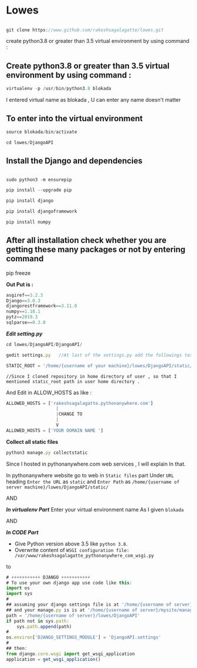 # Lowes 

## 
``` js
git clone https://www.github.com/rakeshsagalagatte/lowes.git
```


create python3.8 or greater than  3.5  virtual environment by using command :

## Create python3.8 or greater than  3.5  virtual environment by using command :

``` js
virtualenv -p /usr/bin/python3.8 blokada
```
I entered virtual name as blokada , U can enter any name doesn't matter

##  To enter into the virtual environment 

``` js
source blokada/bin/activate  

cd lowes/DjangoAPI
```

## Install the Django and dependencies

``` js

sudo python3 -m ensurepip

pip install --upgrade pip    

pip install django 

pip install djangoframework 

pip install numpy   
```

## After all installation check whether you are getting these many packages or not by entering command

pip freeze 

**Out Put is :**

``` js 
asgiref==3.2.3
Django==3.0.3
djangorestframework==3.11.0
numpy==1.18.1
pytz==2019.3
sqlparse==0.3.0
```


***Edit setting.py*** 

``` js 
cd lowes/DjangoAPI/DjangoAPI/

gedit settings.py   //At last of the settings.py add the followings text

STATIC_ROOT = '/home/{username of your machine}/lowes/DjangoAPI/static/'
```

`//Since I cloned repository in home directory of user , so that I mentioned static_root path in user home directory .`

And Edit in ALLOW_HOSTS as like :

``` js 
ALLOWED_HOSTS = ['rakeshsagalagatte.pythonanywhere.com'] 
                   |
                   |CHANGE TO 
                   |
                   V
ALLOWED_HOSTS = ['YOUR DOMAIN NAME ']                   

```




**Collect all static files**

``` js 
python3 manage.py collectstatic
```

Since I hosted in pythonanywhere.com web services , I will explain In that.

In pythonanywhere website go to web in `Static files` part  Under  `URL` heading 
`Enter the URL` as `static` and
`Enter Path` as `/home/{username of server machine}/lowes/DjangoAPI/static/`

AND 

***In virtualenv Part***
 Enter your virtual environment name As I given `blokada` 

AND 

***In CODE Part***
- Give Python version above 3.5 like `python 3.8`.
- Overwrite content of `WSGI configuration file:
/var/www/rakeshsagalagatte_pythonanywhere_com_wsgi.py` 

to 

``` js 
# +++++++++++ DJANGO +++++++++++
# To use your own django app use code like this:
import os
import sys
#
## assuming your django settings file is at '/home/{username of server}/mysite/mysite/settings.py'
## and your manage.py is is at '/home/{username of server}/mysite/manage.py'
path = '/home/{username of server}/lowes/DjangoAPI'
if path not in sys.path:
    sys.path.append(path)
#
os.environ['DJANGO_SETTINGS_MODULE'] = 'DjangoAPI.settings'
#
## then:
from django.core.wsgi import get_wsgi_application
application = get_wsgi_application()

```













